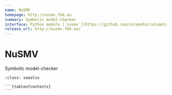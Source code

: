 ```yaml
---
name: NuSMV
homepage: http://nusmv.fbk.eu
summary: Symbolic model-checker
interface: Python module [`nusmv`](https://github.com/colomoto/colomoto-jupyter)
release_url: http://nusmv.fbk.eu/
---
```


# NuSMV

Symbolic model-checker

````{admonition} Notebooks
:class: seealso

```{tableofcontents}
```

````
